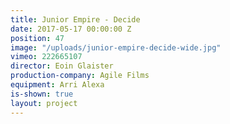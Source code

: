 ```yaml
---
title: Junior Empire - Decide
date: 2017-05-17 00:00:00 Z
position: 47
image: "/uploads/junior-empire-decide-wide.jpg"
vimeo: 222665107
director: Eoin Glaister
production-company: Agile Films
equipment: Arri Alexa
is-shown: true
layout: project
---
```


